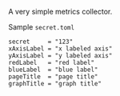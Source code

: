 A very simple metrics collector.

Sample `secret.toml`

```
secret     = "123"
xAxisLabel = "x labeled axis"
yAxisLabel = "y labeled axis"
redLabel   = "red label"
blueLabel  = "blue label"
pageTitle  = "page title"
graphTitle = "graph title"
```